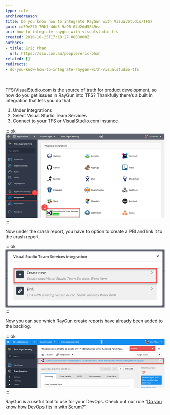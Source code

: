 ```yaml
---
type: rule
archivedreason: 
title: Do you know how to integrate RayGun with VisualStudio/TFS?
guid: cd59e270-70b7-4dd3-9a90-64d2dd5849ea
uri: how-to-integrate-raygun-with-visualstudio-tfs
created: 2016-10-25T17:10:27.0000000Z
authors:
- title: Eric Phan
  url: https://ssw.com.au/people/eric-phan
related: []
redirects:
- do-you-know-how-to-integrate-raygun-with-visualstudio-tfs

---
```


TFS/VisualStudio.com is the source of truth for product development, so how do you get issues in RayGun into TFS? Thankfully there’s a built in integration that lets you do that. 

<!--endintro-->

1. Under Integrations
2. Select Visual Studio Team Services
3. Connect to your TFS or VisualStudio.com instance



::: ok  
![Figure: Link RayGun with TFS/VisualStudio.com](raygun-integration-tfs-1.png)  
:::

Now under the crash report, you have to option to create a PBI and link it to the crash report.


::: ok  
![Figure: Create a new PBI or link to an existing PBI](raygun-integration-tfs-2.png)  
:::

Now you can see which RayGun create reports have already been added to the backlog.


::: ok  
![Figure: Link RayGun with TFS/VisualStudio.com](raygun-integration-tfs-3.png)  
:::

RayGun is a useful tool to use for your DevOps. Check out our rule “[Do you know how DevOps fits in with Scrum?](/do-you-know-how-devops-fits-in-with-scrum)”
